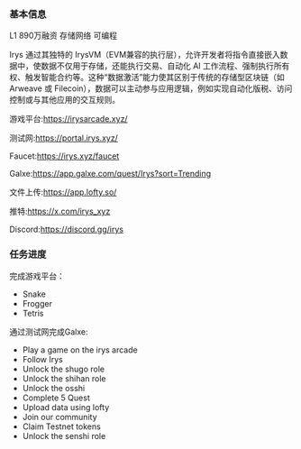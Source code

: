 ### 基本信息

L1 890万融资 存储网络 可编程

Irys 通过其独特的 IrysVM（EVM兼容的执行层），允许开发者将指令直接嵌入数据中，使数据不仅用于存储，还能执行交易、自动化 AI 工作流程、强制执行所有权、触发智能合约等。这种“数据激活”能力使其区别于传统的存储型区块链（如 Arweave 或 Filecoin），数据可以主动参与应用逻辑，例如实现自动化版税、访问控制或与其他应用的交互规则。

游戏平台:https://irysarcade.xyz/

测试网:https://portal.irys.xyz/

Faucet:https://irys.xyz/faucet

Galxe:https://app.galxe.com/quest/Irys?sort=Trending

文件上传:https://app.lofty.so/

推特:https://x.com/irys_xyz

Discord:https://discord.gg/irys

### 任务进度

完成游戏平台：

- Snake
- Frogger
- Tetris

通过测试网完成Galxe:

- Play a game on the irys arcade
- Follow Irys
- Unlock the shugo role
- Unlock the shihan role
- Unlock the osshi
- Complete 5 Quest 
- Upload data using lofty
- Join our community
- Claim Testnet tokens
- Unlock the senshi role